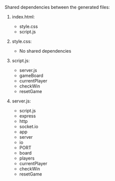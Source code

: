 Shared dependencies between the generated files:

1. index.html:
   - style.css
   - script.js

2. style.css:
   - No shared dependencies

3. script.js:
   - server.js
   - gameBoard
   - currentPlayer
   - checkWin
   - resetGame

4. server.js:
   - script.js
   - express
   - http
   - socket.io
   - app
   - server
   - io
   - PORT
   - board
   - players
   - currentPlayer
   - checkWin
   - resetGame